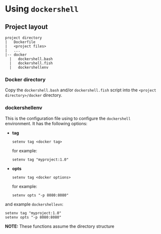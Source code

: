 # Using `dockershell`

## Project layout

```
project directory
|   Dockerfile
|   <project files>
|   ...
|-- docker
  |   dockershell.bash
  |   dockershell.fish
  |   dockershellenv
```

### Docker directory

Copy the `dockershell.bash` and/or `dockershell.fish` script into the `<project directory>/docker` directory.

### dockershellenv

This is the configuration file using to configure the `dockershell` environment.  It has the following options:

- **tag**

    ```
    setenv tag <docker tag>
    ```

    for example:

    ```
    setenv tag "myproject:1.0"
    ```

- **opts**

    ```
    setenv tag <docker options>
    ```

    for example:

    ```
    setenv opts "-p 8080:8080"
    ```

and example `dockershellevn`:

```
setenv tag "myproject:1.0"
setenv opts "-p 8080:8080"
```

**NOTE:** These functions assume the directory structure
